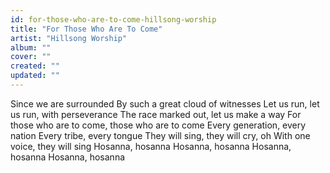 ```yaml
---
id: for-those-who-are-to-come-hillsong-worship
title: "For Those Who Are To Come"
artist: "Hillsong Worship"
album: ""
cover: ""
created: ""
updated: ""
---
```


Since we are surrounded
By such a great cloud of witnesses
Let us run, let us run, with perseverance
The race marked out, let us make a way
For those who are to come, those who are to come
Every generation, every nation
Every tribe, every tongue
They will sing, they will cry, oh
With one voice,  they will sing
Hosanna, hosanna
Hosanna, hosanna
Hosanna, hosanna
Hosanna, hosanna